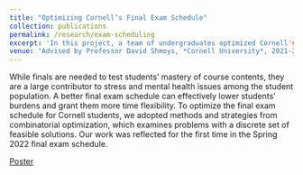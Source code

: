 ```yaml
---
title: "Optimizing Cornell’s Final Exam Schedule"
collection: publications
permalink: /research/exam-scheduling
excerpt: 'In this project, a team of undergraduates optimized Cornell's final exam schedule in a three-step fashion using integer programming and heuristics. I explored a TSP approach to reduce conflicts by assigning class to block and block to time together. Furthermore, I analyzed various metrics, especially in the discussion of deviating from a fixed timetable.'
venue: 'Advised by Professor David Shmoys, *Cornell University*, 2021-2022'
---
```

While finals are needed to test students’ mastery of course contents, they are a large contributor to stress and mental health issues among the student population. A better final exam schedule can effectively lower students’ burdens and grant them more time flexibility. To optimize the final exam schedule for Cornell students, we adopted methods and strategies from combinatorial optimization, which examines problems with a discrete set of feasible solutions. Our work was reflected for the first time in the Spring 2022 final exam schedule. 

[Poster](http://academicpages.github.io/files/scheduling-poster.pdf)